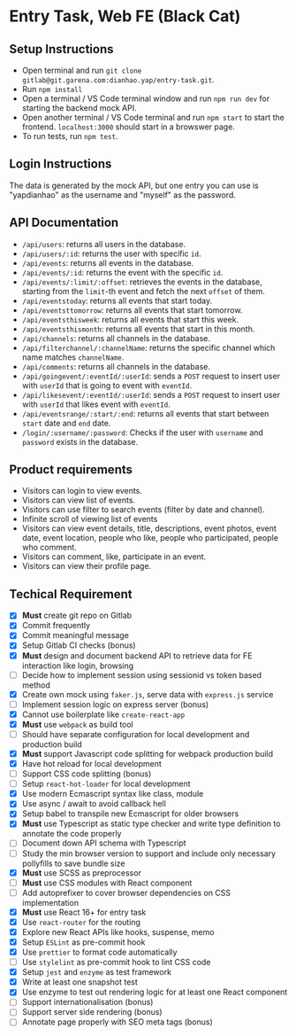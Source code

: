 # Entry Task, Web FE (Black Cat)

## Setup Instructions

- Open terminal and run `git clone gitlab@git.garena.com:dianhao.yap/entry-task.git`.
- Run `npm install`
- Open a terminal / VS Code terminal window and run `npm run dev` for starting the backend mock API.
- Open another terminal / VS Code terminal and run `npm start` to start the frontend. `localhost:3000` should start in a browswer page.
- To run tests, run `npm test`.

## Login Instructions

The data is generated by the mock API, but one entry you can use is "yapdianhao" as the username and "myself" as the password.

## API Documentation

- `/api/users`: returns all users in the database.
- `/api/users/:id`: returns the user with specific `id`.
- `/api/events`: returns all events in the database.
- `/api/events/:id`: returns the event with the specific `id`.
- `/api/events/:limit/:offset`: retrieves the events in the database, starting from the `limit`-th event and fetch the next `offset` of them.
- `/api/eventstoday`: returns all events that start today.
- `/api/eventsttomorrow`: returns all events that start tomorrow.
- `/api/eventsthisweek`: returns all events that start this week.
- `/api/eventsthismonth`: returns all events that start in this month.
- `/api/channels`: returns all channels in the database.
- `/api/filterchannel/:channelName`: returns the specific channel which name matches `channelName`.
- `/api/comments`: returns all channels in the database.
- `/api/goingevent/:eventId/:userId`: sends a `POST` request to insert user with `userId` that is going to event with `eventId`.
- `/api/likesevent/:eventId/:userId`: sends a `POST` request to insert user with `userId` that likes event with `eventId`.
- `/api/eventsrange/:start/:end`: returns all events that start between `start` date and `end` date.
- `/login/:username/:password`: Checks if the user with `username` and `password` exists in the database.

## Product requirements

- Visitors can login to view events.
- Visitors can view list of events.
- Visitors can use filter to search events (filter by date and channel).
- Infinite scroll of viewing list of events
- Visitors can view event details, title, descriptions, event photos, event date, event location, people who like, people who participated, people who comment.
- Visitors can comment, like, participate in an event.
- Visitors can view their profile page.

## Techical Requirement

- [x] **Must** create git repo on Gitlab
- [x] Commit frequently
- [x] Commit meaningful message
- [x] Setup Gitlab CI checks (bonus)
- [x] **Must** design and document backend API to retrieve data for FE interaction like login, browsing
- [ ] Decide how to implement session using sessionid vs token based method
- [x] Create own mock using `faker.js`, serve data with `express.js` service
- [ ] Implement session logic on express server (bonus)
- [x] Cannot use boilerplate like `create-react-app`
- [x] **Must** use `webpack` as build tool
- [ ] Should have separate configuration for local development and production build
- [x] **Must** support Javascript code splitting for webpack production build
- [x] Have hot reload for local development
- [ ] Support CSS code splitting (bonus)
- [ ] Setup `react-hot-loader` for local development
- [x] Use modern Ecmascript syntax like class, module
- [x] Use async / await to avoid callback hell
- [x] Setup babel to transpile new Ecmascript for older browsers
- [x] **Must** use Typescript as static type checker and write type definition to annotate the code properly
- [ ] Document down API schema with Typescript
- [ ] Study the min browser version to support and include only necessary pollyfills to save bundle size
- [x] **Must** use SCSS as preprocessor
- [ ] **Must** use CSS modules with React component
- [ ] Add autoprefixer to cover browser dependencies on CSS implementation
- [x] **Must** use React 16+ for entry task
- [x] Use `react-router` for the routing
- [x] Explore new React APIs like hooks, suspense, memo
- [x] Setup `ESLint` as pre-commit hook
- [x] Use `prettier` to format code automatically
- [ ] Use `stylelint` as pre-commit hook to lint CSS code
- [x] Setup `jest` and `enzyme` as test framework
- [x] Write at least one snapshot test
- [x] Use enzyme to test out rendering logic for at least one React component
- [ ] Support internationalisation (bonus)
- [ ] Support server side rendering (bonus)
- [ ] Annotate page properly with SEO meta tags (bonus)
